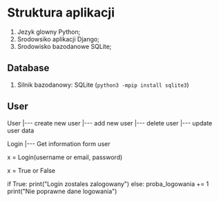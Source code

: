 # Struktura aplikacji

1. Jezyk glowny Python;
2. Srodowsiko aplikacji Django;
3. Srodowisko bazodanowe SQLite;

## Database

1. Silnik bazodanowy: SQLite (`python3 -mpip install sqlite3`)

## User

User
|--- create new user
|--- add new user
|--- delete user
|--- update user data


Login 
|--- Get information form user

x = Login(username or email, password)

x = True or False

if True:
    print("Login zostales zalogowany")
else:
    proba_logowania += 1
    print("Nie poprawne dane logowania")


